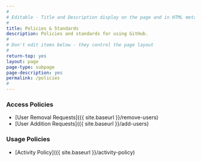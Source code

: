 ```yaml
---
#
# Editable - Title and Description display on the page and in HTML meta tags
#
title: Policies & Standards
description: Policies and standards for using GitHub.  
#
# Don't edit items below - they control the page layout
#
return-top: yes
layout: page
page-type: subpage
page-description: yes
permalink: /policies
#
---
```


### Access Policies

- [User Removal Requests]({{ site.baseurl }}/remove-users)
- [User Addition Requests]({{ site.baseurl }}/add-users)

### Usage Policies

- [Activity Policy]({{ site.baseurl }}/activity-policy)
